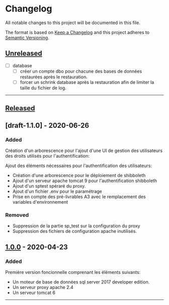 # Changelog

All notable changes to this project will be documented in this file.

The format is based on [Keep a Changelog][Keep a Changelog] and this project adheres to [Semantic Versioning][Semantic Versioning].

## [Unreleased]

* [ ] database
  * [ ] créer un compte dbo pour chacune des bases de données restaurées après le restauration.
  * [ ] forcer un schrink database après la restauration afin de limiter la taille du fichier de log.

---

## [Released]

## [draft-1.1.0] - 2020-06-26

### Added

Création d'un arborescence pour l'ajout d'une UI de gestion des utilisateurs des droits utilisés pour l'authentification:

Ajout des éléments nécessaires pour l'authentification des utilisateurs:

* Création d'une arborescence pour le déploiement de shibboleth
* Ajout d'un serveur apache tomcat 9 pour l'authentification shibboleth
* Ajout d'un sptest spéraré du proxy.
* Ajout d'un fichier .env pour le paramétrage
* Prise en compte des pré-livrables A3 avec le remplacement des variables d'environnement

### Removed

* Suppression de la partie sp_test sur la configuration du proxy
* Suppression des fichiers de configuration apache inutilisés.

## [1.0.0] - 2020-04-23

### Added

Première version foncionnelle comprenant les éléments suivants:

* Un moteur de base de données sql server 2017 developer edition.
* Un serveur proxy apache 2.4
* Un serveur tomcat 6

---

<!-- Links -->
[Keep a Changelog]: https://keepachangelog.com/
[Semantic Versioning]: https://semver.org/

<!-- Versions -->
[Unreleased]: https://github.com/pontos3/ArobasLegacy/compare/v1.0.0...HEAD
[Released]: https://github.com/pontos3/ArobasLegacy/releases
[1.1.0]: https://github.com/pontos3/ArobasLegacy/compare/v1.0.0..v1.1.0
[1.0.0]: https://github.com/pontos3/ArobasLegacy/releases/v1.0.
